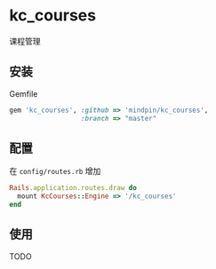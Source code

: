 # kc_courses

课程管理

## 安装

Gemfile  
```ruby
gem 'kc_courses', :github => 'mindpin/kc_courses',
                  :branch => "master"
```

## 配置

在 `config/routes.rb` 增加
```ruby
Rails.application.routes.draw do
  mount KcCourses::Engine => '/kc_courses'
end
```

## 使用

TODO
